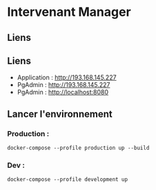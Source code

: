 # Intervenant Manager

## Liens

## Liens
- Application : http://193.168.145.227
- PgAdmin : http://193.168.145.227
- PgAdmin : [http://localhost:8080](http://localhost:8080)


## Lancer l'environnement

### Production :
```
docker-compose --profile production up --build
```
### Dev :
```
docker-compose --profile development up
```
